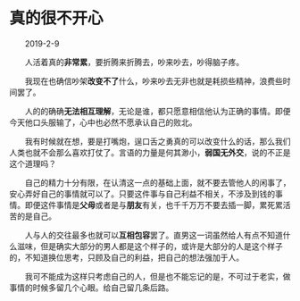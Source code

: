 # 真的很不开心

&emsp;&emsp;2019-2-9

&emsp;&emsp;人活着真的**非常累**，要折腾来折腾去，吵来吵去，吵得脑子疼。

&emsp;&emsp;我现在也确信吵架**改变不了**什么，吵来吵去无非也就是耗损些精神，浪费些时间罢了。

&emsp;&emsp;人的的确确**无法相互理解**，无论是谁，都只愿意相信他认为正确的事情。即便今天他口头服输了，心中也必然不愿承认自己的败北。

&emsp;&emsp;我有时候就在想，要是打嘴炮，逞口舌之勇真的可以改变什么的话，那么我们人类也就不会那么喜欢打仗了。言语的力量是何其渺小，**弱国无外交**，说的不正是这个道理吗？

&emsp;&emsp;自己的精力十分有限，在认清这一点的基础上面，就不要去管他人的闲事了，安心弄好自己的事情就可以了。只要这件事与自己利益不相关，不涉及到钱的事情。即便这件事情是**父母**或者是与**朋友**有关，也千千万万不要去插一脚，累死累活苦的是自己。

&emsp;&emsp;人与人的交往最多也就可以**互相包容**罢了。直男这一词虽然给人有点不知道什么滋味，但是确实大部分的男人都是这个样子的，或许是大部分的人是这个样子的，不知道换位思考，只顾及自己的利益，把自己的想法强加于人。

&emsp;&emsp;我可不能成为这样只考虑自己的人，但是也不能忘记的是，不可过于老实，做事情的时候多留几个心眼。给自己留几条后路。